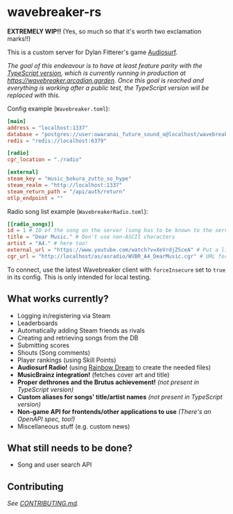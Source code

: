 # wavebreaker-rs
**EXTREMELY WIP!!** (Yes, so much so that it's worth two exclamation marks!!)

This is a custom server for Dylan Fitterer's game [Audiosurf](https://store.steampowered.com/app/12900/AudioSurf/).

*The goal of this endeavour is to have at least feature parity with the [TypeScript version](https://github.com/AudiosurfResearch/Wavebreaker), which is currently running in production at https://wavebreaker.arcadian.garden. Once this goal is reached and everything is working after a public test, the TypeScript version will be replaced with this.*

Config example (``Wavebreaker.toml``):
```toml
[main]
address = "localhost:1337"
database = "postgres://user:owaranai_future_sound_o@localhost/wavebreaker"
redis = "redis://localhost:6379"

[radio]
cgr_location = "./radio"

[external]
steam_key = "music_bokura_zutto_so_hype"
steam_realm = "http://localhost:1337"
steam_return_path = "/api/auth/return"
otlp_endpoint = ""
```

Radio song list example (``WavebreakerRadio.toml``):
```toml
[[radio_songs]]
id = 1 # ID of the song on the server (song has to be known to the server already!)
title = "Dear Music." # Don't use non-ASCII characters
artist = "A4." # here too!
external_url = "https://www.youtube.com/watch?v=XeVrdjZSceA" # Put a link to buy (not stream!) the song here, if possible!
cgr_url = "http://localhost/as/asradio/WVBR_A4_DearMusic.cgr" # URL for the .cgr file containing the song,
```

To connect, use the latest Wavebreaker client with ``forceInsecure`` set to ``true`` in its config. This is only intended for local testing.

## What works currently?
- Logging in/registering via Steam
- Leaderboards
- Automatically adding Steam friends as rivals
- Creating and retrieving songs from the DB
- Submitting scores
- Shouts (Song comments)
- Player rankings (using Skill Points)
- **Audiosurf Radio!** (using [Rainbow Dream](https://github.com/AudiosurfResearch/rainbowdream) to create the needed files)
- **MusicBrainz integration!** (fetches cover art and title)
- **Proper dethrones and the Brutus achievement!** *(not present in TypeScript version)*
- **Custom aliases for songs' title/artist names** *(not present in TypeScript version)*
- **Non-game API for frontends/other applications to use** *(There's an OpenAPI spec, too!)*
- Miscellaneous stuff (e.g. custom news)

## What still needs to be done?
- Song and user search API

## Contributing

*See [CONTRIBUTING.md](https://github.com/AudiosurfResearch/wavebreaker-rs/blob/master/CONTRIBUTING.md).*
